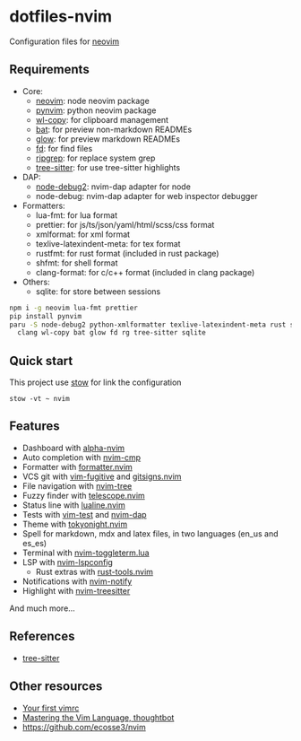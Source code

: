 # dotfiles-nvim

Configuration files for [neovim](https://neovim.io/)

## Requirements

- Core:
  - [neovim](https://github.com/neovim/node-client): node neovim package
  - [pynvim](https://github.com/neovim/pynvim): python neovim package
  - [wl-copy](https://github.com/bugaevc/wl-clipboard): for clipboard management
  - [bat](https://github.com/sharkdp/bat): for preview non-markdown READMEs
  - [glow](https://github.com/charmbracelet/glow): for preview markdown READMEs
  - [fd](https://github.com/sharkdp/fd): for find files
  - [ripgrep](https://github.com/BurntSushi/ripgrep): for replace system grep
  - [tree-sitter](https://tree-sitter.github.io/tree-sitter/): for use tree-sitter highlights
- DAP:
  - [node-debug2](https://github.com/mfussenegger/nvim-dap/wiki/Debug-Adapter-installation#javascript): nvim-dap adapter for node
  - node-debug: nvim-dap adapter for web inspector debugger
- Formatters:
  - lua-fmt: for lua format
  - prettier: for js/ts/json/yaml/html/scss/css format
  - xmlformat: for xml format
  - texlive-latexindent-meta: for tex format
  - rustfmt: for rust format (included in rust package)
  - shfmt: for shell format
  - clang-format: for c/c++ format (included in clang package)
- Others:
  - sqlite: for store between sessions

```sh
npm i -g neovim lua-fmt prettier
pip install pynvim
paru -S node-debug2 python-xmlformatter texlive-latexindent-meta rust shfmt \
  clang wl-copy bat glow fd rg tree-sitter sqlite
```

## Quick start

This project use [stow](https://www.gnu.org/software/stow/) for link the
configuration

```
stow -vt ~ nvim
```

## Features

- Dashboard with [alpha-nvim](https://github.com/goolord/alpha-nvim)
- Auto completion with [nvim-cmp](https://github.com/hrsh7th/nvim-cmp)
- Formatter with [formatter.nvim](https://github.com/mhartington/formatter.nvim)
- VCS git with [vim-fugitive](https://github.com/tpope/vim-fugitive) and
  [gitsigns.nvim](https://github.com/lewis6991/gitsigns.nvim)
- File navigation with [nvim-tree](https://github.com/kyazdani42/nvim-tree.lua)
- Fuzzy finder with
  [telescope.nvim](https://github.com/nvim-telescope/telescope.nvim)
- Status line with [lualine.nvim](https://github.com/hoob3rt/lualine.nvim)
- Tests with [vim-test](https://github.com/vim-test/vim-test) and
  [nvim-dap](https://github.com/mfussenegger/nvim-dap)
- Theme with [tokyonight.nvim](https://github.com/folke/tokyonight.nvim)
- Spell for markdown, mdx and latex files, in two languages (en_us and es_es)
- Terminal with [nvim-toggleterm.lua](https://github.com/akinsho/nvim-toggleterm.lua)
- LSP with [nvim-lspconfig](https://github.com/neovim/nvim-lspconfig)
  - Rust extras with [rust-tools.nvim](https://github.com/simrat39/rust-tools.nvim)
- Notifications with [nvim-notify](https://github.com/rcarriga/nvim-notify)
- Highlight with [nvim-treesitter](https://github.com/nvim-treesitter/nvim-treesitter)

And much more...

## References

- [tree-sitter](https://tree-sitter.github.io/tree-sitter/)

## Other resources

- [Your first vimrc](https://www.youtube.com/watch?v=x2QJYq4IX6M)
- [Mastering the Vim Language, thoughtbot](https://www.youtube.com/watch?v=wlR5gYd6um0)
- https://github.com/ecosse3/nvim
